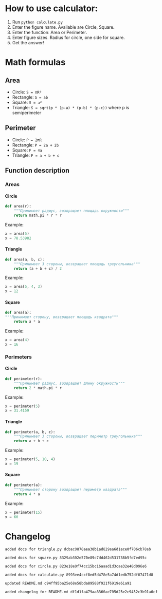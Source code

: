 
# How to use calculator:
1. Run `python calculate.py`
2. Enter the figure name. Available are Circle, Square.
3. Enter the function: Area or Perimeter.
4. Enter figure sizes. Radius for circle, one side for square.
5. Get the answer!

# Math formulas
## Area
- Circle: `S = πR²`
- Rectangle: `S = ab`
- Square: `S = a²`
- Triangle: `S = sqrt(p * (p-a) * (p-b) * (p-c))` where p is semiperimeter

## Perimeter
- Circle: `P = 2πR`
- Rectangle: `P = 2a + 2b`
- Square: `P = 4a`
- Triangle: `P = a + b + c`

## Function description

### Areas

#### Circle
```python
def area(r):
    """Принимает радиус, возвращает площадь окружности"""
    return math.pi * r * r
```
Example:
```python
x = area(5)
x = 78.53982
```

#### Triangle
```python
def area(a, b, c):
    """Принимает 3 стороны, возвращает площадь треугольника"""
    return (a + b + c) / 2
```
Example:
```python
x = area(5, 4, 3)
x = 12
```
#### Square
```python
def area(a):
"""Принимает сторону, возвращает площадь квадрата"""
    return a * a
```
Example:
```python
x = area(4)
x = 16
```

### Perimeters

#### Circle
```python
def perimeter(r):
    """Принимает радиус, возвращает длину окружности"""
    return 2 * math.pi * r
```
Example:
```python
x = perimeter(5)
x = 31.4159
```
#### Triangle
```python
def perimeter(a, b, c):
    """Принимает 3 стороны, возвращает периметр треугольника"""
    return a + b + c
```
Example:
```python
x = perimeter(5, 10, 4)
x = 19
```
#### Square

```python
def perimeter(a):
    """Принимает сторону возвращает периметр квадрата"""
    return 4 * a
```
Example:
```python
x = perimeter(15)
x = 60
```
# Changelog
`added docs for triangle.py dcbac0878aea38b1ad829aa6d1ece0f706cb78ab`

`added docs for square.py 8329ab302e570e89c7dd462d531738b5fd7ed95c`

`added docs for circle.py 823e18e0f74cc15bc16aaad1d3cae32e48d096e6`

`added docs for calculate.py 8993ee4ccf8ed5d478e5a74d1edb752df07471d8`

`updated README.md c94ff95ba25e68e58bda89588f921f6919e61a91`

`added changelog for README.md df1d1fa479aa8360ae705d25e2c9452c3b91a6cf`

